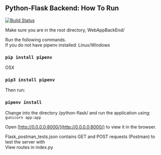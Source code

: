 ## Python-Flask Backend: How To Run
[![Build Status](https://travis-ci.com/kramsey458/WebAppBackEnd.svg?branch=master)](https://travis-ci.com/kramsey458/WebAppBackEnd)

Make sure you are in the root directory, WebAppBackEnd/  

Run the following commands.  
If you do not have pipenv installed:
Linux/Windows
### `pip install pipenv`
OSX
### `pip3 install pipenv`

Then run:
### `pipenv install`

Change into the directory /python-flask/
and run the application using: `gunicorn app:app`

Open [http://0.0.0.0:8000/](http://0.0.0.0:8000/) to view it in the browser. 

Flask_postman_tests.json contains GET and POST requests (Postman) to test the server with  
View routes in index.py
